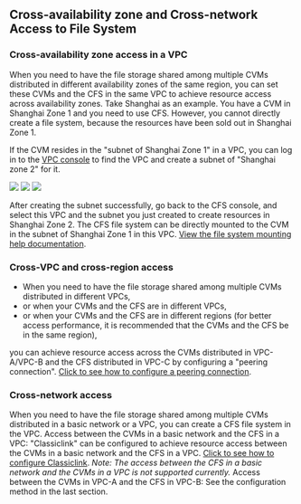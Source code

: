 ## Cross-availability zone and Cross-network Access to File System

### Cross-availability zone access in a VPC

When you need to have the file storage shared among multiple CVMs distributed in different availability zones of the same region, you can set these CVMs and the CFS in the same VPC to achieve resource access across availability zones.
Take Shanghai as an example. You have a CVM in Shanghai Zone 1 and you need to use CFS. However, you cannot directly create a file system, because the resources have been sold out in Shanghai Zone 1.

If the CVM resides in the "subnet of Shanghai Zone 1" in a VPC, you can log in to the [VPC console](https://console.cloud.tencent.com/vpc) to find the VPC and create a subnet of "Shanghai zone 2" for it.

![](https://main.qcloudimg.com/raw/a849aa72a6419206d43ab084a3e72f3d.png)
![](https://main.qcloudimg.com/raw/13d6a643a5a47d041ecfb5c01e24257f.png)
![](https://main.qcloudimg.com/raw/eab7adc8dc279c2baca89b9baec3a7fd.png)

After creating the subnet successfully, go back to the CFS console, and select this VPC and the subnet you just created to create resources in Shanghai Zone 2. The CFS file system can be directly mounted to the CVM in the subnet of Shanghai Zone 1 in this VPC. [View the file system mounting help documentation](https://intl.cloud.tencent.com/document/product/582/11523).


### Cross-VPC and cross-region access

* When you need to have the file storage shared among multiple CVMs distributed in different VPCs, 
* or when your CVMs and the CFS are in different VPCs,
* or when your CVMs and the CFS are in different regions (for better access performance, it is recommended that the CVMs and the CFS be in the same region),

you can achieve resource access across the CVMs distributed in VPC-A/VPC-B and the CFS distributed in VPC-C by configuring a "peering connection". [Click to see how to configure a peering connection](https://intl.cloud.tencent.com/document/product/215/5000).


### Cross-network access

When you need to have the file storage shared among multiple CVMs distributed in a basic network or a VPC, you can create a CFS file system in the VPC.
Access between the CVMs in a basic network and the CFS in a VPC: "Classiclink" can be configured to achieve resource access between the CVMs in a basic network and the CFS in a VPC. [Click to see how to configure Classiclink](https://intl.cloud.tencent.com/document/product/215/5002). *Note: The access between the CFS in a basic network and the CVMs in a VPC is not supported currently.*
Access between the CVMs in VPC-A and the CFS in VPC-B: See the configuration method in the last section.
